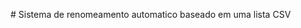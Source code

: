 #   S i s t e m a   d e   r e n o m e a m e n t o   a u t o m a t i c o   b a s e a d o   e m  uma lista  C S V  
 
